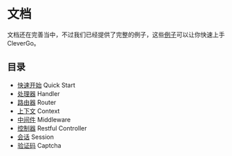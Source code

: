 # 文档
文档还在完善当中，不过我们已经提供了完整的例子，这些[例子](/examples)可以让你快速上手CleverGo。

## 目录
* [快速开始](quickstart.md) Quick Start
* [处理器](handler.md) Handler
* [路由器](router.md) Router
* [上下文](context.md) Context
* [中间件](middleware.md) Middleware
* [控制器](controller.md) Restful Controller
* [会话](session.md) Session
* [验证码](captcha.md) Captcha
